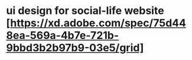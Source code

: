 # ui design for social-life website [https://xd.adobe.com/spec/75d448ea-569a-4b7e-721b-9bbd3b2b97b9-03e5/grid]